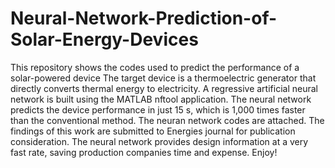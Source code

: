 # Neural-Network-Prediction-of-Solar-Energy-Devices
This repository shows the codes used to predict the performance of a solar-powered device 
The target device is a thermoelectric generator that directly converts thermal energy to electricity.
A regressive artificial neural network is built using the MATLAB nftool application.
The neural network predicts the device performance in just 15 s, which is 1,000 times faster than the conventional method.
The neuran network codes are attached. 
The findings of this work are submitted to Energies journal for publication consideration.
The neural network provides design information at a very fast rate, saving production companies time and expense. 
Enjoy!
